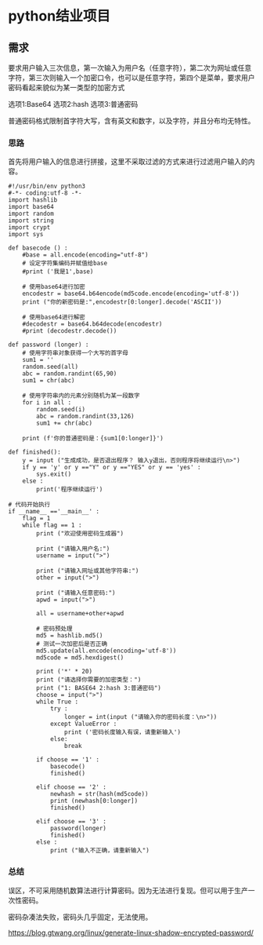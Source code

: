 # python结业项目

## 需求

要求用户输入三次信息，第一次输入为用户名（任意字符），第二次为网址或任意字符，第三次则输入一个加密口令，也可以是任意字符，第四个是菜单，要求用户密码看起来貌似为某一类型的加密方式

选项1:Base64 选项2:hash 选项3:普通密码

普通密码格式限制首字符大写，含有英文和数字，以及字符，并且分布均无特性。



### 思路

首先将用户输入的信息进行拼接，这里不采取过滤的方式来进行过滤用户输入的内容。

```
#!/usr/bin/env python3
#-*- coding:utf-8 -*-
import hashlib
import base64
import random
import string
import crypt
import sys

def basecode () :
	#base = all.encode(encoding="utf-8")
	# 设定字符集编码并赋值给base
	#print ('我是1',base)

	# 使用base64进行加密
	encodestr = base64.b64encode(md5code.encode(encoding='utf-8'))
	print ("你的新密码是:",encodestr[0:longer].decode('ASCII'))

	# 使用base64进行解密
	#decodestr = base64.b64decode(encodestr)
	#print (decodestr.decode())

def password (longer) :
	# 使用字符串对象获得一个大写的首字母
	sum1 = ''
	random.seed(all)
	abc = random.randint(65,90)
	sum1 = chr(abc)

	# 使用字符串内的元素分别随机为某一段数字
	for i in all :
		random.seed(i)
		abc = random.randint(33,126)
		sum1 += chr(abc)

	print (f'你的普通密码是：{sum1[0:longer]}')

def finished():
	y = input ("生成成功，是否退出程序？ 输入y退出，否则程序将继续运行\n>")
	if y == 'y' or y =="Y" or y =="YES" or y == 'yes' :
		sys.exit()
	else :
		print('程序继续运行')
	
# 代码开始执行
if __name__ =='__main__' :
	flag = 1
	while flag == 1 :
		print ("欢迎使用密码生成器")

		print ("请输入用户名:")
		username = input(">")

		print ("请输入网址或其他字符串:")
		other = input(">")

		print ("请输入任意密码:")
		apwd = input(">")

		all = username+other+apwd

		# 密码预处理
		md5 = hashlib.md5()	
		# 测试一次加密后是否正确
		md5.update(all.encode(encoding='utf-8'))
		md5code = md5.hexdigest()

		print ('*' * 20)
		print ("请选择你需要的加密类型：")
		print ("1: BASE64 2:hash 3:普通密码")
		choose = input(">")
		while True :
			try :
				longer = int(input ("请输入你的密码长度：\n>"))
			except ValueError :
				print ('密码长度输入有误，请重新输入')
			else:
				break

		if choose == '1' :
			basecode()
			finished()

		elif choose == '2' :
			newhash = str(hash(md5code))
			print (newhash[0:longer])
			finished()

		elif choose == '3' :
			password(longer)
			finished()
		else :
			print ("输入不正确，请重新输入")

```

### 总结

误区，不可采用随机数算法进行计算密码。因为无法进行复现。但可以用于生产一次性密码。

密码杂凑法失败，密码头几乎固定，无法使用。

https://blog.gtwang.org/linux/generate-linux-shadow-encrypted-password/

